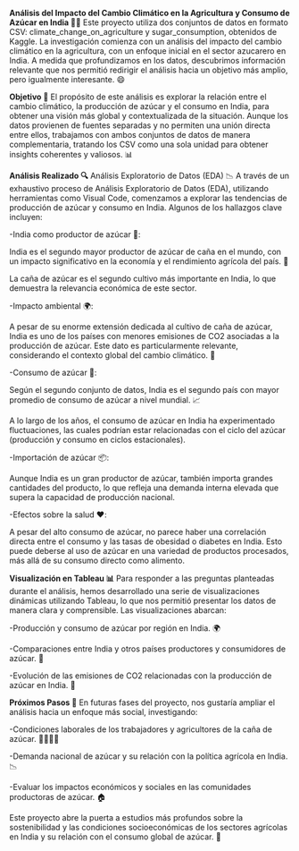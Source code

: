 **Análisis del Impacto del Cambio Climático en la Agricultura y Consumo de Azúcar en India 🌱🍬**
Este proyecto utiliza dos conjuntos de datos en formato CSV: climate_change_on_agriculture y sugar_consumption, obtenidos de Kaggle. La investigación comienza con un análisis del impacto del cambio climático en la agricultura, con un enfoque inicial en el sector azucarero en India. A medida que profundizamos en los datos, descubrimos información relevante que nos permitió redirigir el análisis hacia un objetivo más amplio, pero igualmente interesante. 😄

**Objetivo 🎯**
El propósito de este análisis es explorar la relación entre el cambio climático, la producción de azúcar y el consumo en India, para obtener una visión más global y contextualizada de la situación. Aunque los datos provienen de fuentes separadas y no permiten una unión directa entre ellos, trabajamos con ambos conjuntos de datos de manera complementaria, tratando los CSV como una sola unidad para obtener insights coherentes y valiosos. 📊

**Análisis Realizado 🔍**
Análisis Exploratorio de Datos (EDA) 📉
A través de un exhaustivo proceso de Análisis Exploratorio de Datos (EDA), utilizando herramientas como Visual Code, comenzamos a explorar las tendencias de producción de azúcar y consumo en India. Algunos de los hallazgos clave incluyen:

-India como productor de azúcar 🍭:

India es el segundo mayor productor de azúcar de caña en el mundo, con un impacto significativo en la economía y el rendimiento agrícola del país. 🌾

La caña de azúcar es el segundo cultivo más importante en India, lo que demuestra la relevancia económica de este sector.

-Impacto ambiental 🌍:

A pesar de su enorme extensión dedicada al cultivo de caña de azúcar, India es uno de los países con menores emisiones de CO2 asociadas a la producción de azúcar. Este dato es particularmente relevante, considerando el contexto global del cambio climático. 🌿

-Consumo de azúcar 🍬:

Según el segundo conjunto de datos, India es el segundo país con mayor promedio de consumo de azúcar a nivel mundial. 📈

A lo largo de los años, el consumo de azúcar en India ha experimentado fluctuaciones, las cuales podrían estar relacionadas con el ciclo del azúcar (producción y consumo en ciclos estacionales).

-Importación de azúcar 📦:

Aunque India es un gran productor de azúcar, también importa grandes cantidades del producto, lo que refleja una demanda interna elevada que supera la capacidad de producción nacional.

-Efectos sobre la salud ❤️:

A pesar del alto consumo de azúcar, no parece haber una correlación directa entre el consumo y las tasas de obesidad o diabetes en India. Esto puede deberse al uso de azúcar en una variedad de productos procesados, más allá de su consumo directo como alimento.

**Visualización en Tableau 📊**
Para responder a las preguntas planteadas durante el análisis, hemos desarrollado una serie de visualizaciones dinámicas utilizando Tableau, lo que nos permitió presentar los datos de manera clara y comprensible. Las visualizaciones abarcan:

-Producción y consumo de azúcar por región en India. 🌍

-Comparaciones entre India y otros países productores y consumidores de azúcar. 🏅

-Evolución de las emisiones de CO2 relacionadas con la producción de azúcar en India. 🌱

**Próximos Pasos 🚀**
En futuras fases del proyecto, nos gustaría ampliar el análisis hacia un enfoque más social, investigando:

-Condiciones laborales de los trabajadores y agricultores de la caña de azúcar. 👩‍🌾👨‍🌾

-Demanda nacional de azúcar y su relación con la política agrícola en India. 📉

-Evaluar los impactos económicos y sociales en las comunidades productoras de azúcar. 🏠

Este proyecto abre la puerta a estudios más profundos sobre la sostenibilidad y las condiciones socioeconómicas de los sectores agrícolas en India y su relación con el consumo global de azúcar. 🌟

